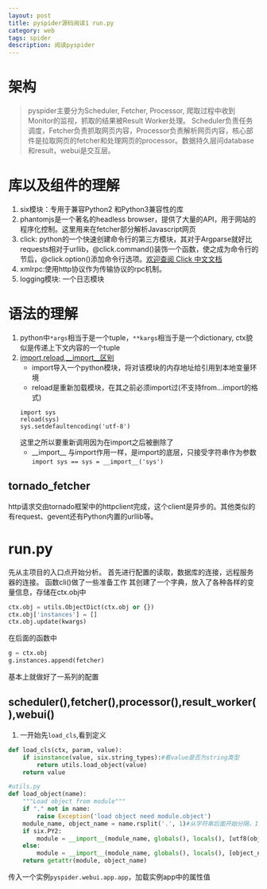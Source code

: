```yaml
---
layout: post
title: pyspider源码阅读1 run.py
category: web
tags: spider
description: 阅读pyspider
---
```

# 架构
> pyspider主要分为Scheduler, Fetcher, Processor, 爬取过程中收到Monitor的监视，抓取的结果被Result Worker处理。
Scheduler负责任务调度，Fetcher负责抓取网页内容，Processor负责解析网页内容，核心部件是拉取网页的fetcher和处理网页的processor。数据持久层问database和result，webui是交互层。

# 库以及组件的理解
1. six模块：专用于兼容Python2 和Python3兼容性的库
2. phantomjs是一个著名的headless browser，提供了大量的API，用于网站的程序化控制。这里用来在fetcher部分解析Javascript网页
3. click: python的一个快速创建命令行的第三方模块，其对于Argparse就好比requests相对于urllib，@click.command()装饰一个函数，使之成为命令行的节后，@click.option()添加命令行选项。[欢迎查阅 Click 中文文档](https://click-docs-zh-cn.readthedocs.io/zh/latest/)
4. xmlrpc:使用http协议作为传输协议的rpc机制。
5. logging模块: 一个日志模块

# 语法的理解
1. python中`*args`相当于是一个tuple，`**kargs`相当于是一个dictionary, ctx貌似是传递上下文内容的一个tuple
2. [import,reload,__import__区别](https://blog.csdn.net/five3/article/details/7762870)
	- import导入一个python模块，将对该模块的内存地址给引用到本地变量环境
	- reload是重新加载模块，在其之前必须import过(不支持from...import的格式)
	```
	import sys 
	reload(sys)
	sys.setdefaultencoding('utf-8')
	```
	这里之所以要重新调用因为在import之后被删除了
	- \_\_import\_\_
	与import作用一样，是import的底层，只接受字符串作为参数`import sys == sys = __import__('sys')`

## tornado_fetcher
http请求交由tornado框架中的httpclient完成，这个client是异步的。其他类似的有request、gevent还有Python内置的urllib等。

# run.py
先从主项目的入口点开始分析。
首先进行配置的读取，数据库的连接，远程服务器的连接。
函数cli()做了一些准备工作
其创建了一个字典，放入了各种各样的变量信息，存储在ctx.obj中
```python
ctx.obj = utils.ObjectDict(ctx.obj or {})
ctx.obj['instances'] = []
ctx.obj.update(kwargs)
```
在后面的函数中
```python
g = ctx.obj
g.instances.append(fetcher)
```
基本上就做好了一系列的配置

## scheduler(),fetcher(),processor(),result_worker(),webui()
1. 一开始先`load_cls`,看到定义
```python
def load_cls(ctx, param, value):
	if isinstance(value, six.string_types):#看value是否为string类型
		return utils.load_object(value)
    return value
```
```python
#utils.py
def load_object(name):
	"""Load object from module"""
	if "." not in name:
        raise Exception('load object need module.object')
    module_name, object_name = name.rsplit('.', 1)#从字符串后面开始分隔，1次
    if six.PY2:
        module = __import__(module_name, globals(), locals(), [utf8(object_name)], -1)
    else:
        module = __import__(module_name, globals(), locals(), [object_name])#__import__用于动态加载模块
    return getattr(module, object_name)
```
传入一个实例`pyspider.webui.app.app`，加载实例app中的属性值

	
